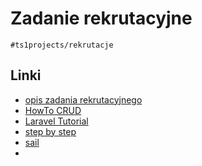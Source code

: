 # Zadanie rekrutacyjne 
```
#ts1projects/rekrutacje
```
## Linki
- [opis zadania rekrutacyjnego](doc/taskDescription.md)
- [HowTo CRUD](doc/LaravelCRUD.md)
- [Laravel Tutorial](doc/larevelTutorials.md)
- [step by step](doc/stapByStep.md)
- [sail](doc/popularCommands.md)
- 

